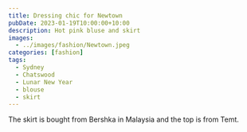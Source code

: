 ```yaml
---
title: Dressing chic for Newtown
pubDate: 2023-01-19T10:00:00+10:00
description: Hot pink bluse and skirt
images:
  - ../images/fashion/Newtown.jpeg
categories: [fashion]
tags:
  - Sydney
  - Chatswood
  - Lunar New Year
  - blouse
  - skirt
---
```


The skirt is bought from Bershka in Malaysia and the top is from Temt.
